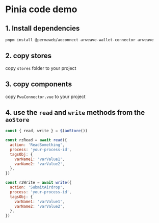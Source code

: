 # Pinia code demo

## 1. Install dependencies

```bash
pnpm install @permaweb/aoconnect arweave-wallet-connector arweave
```

## 2. copy stores

copy `stores` folder to your project

## 3. copy components

copy `PwaConnector.vue` to your project

## 4. use the `read` and `write` methods from the `aoStore`

```javascript
const { read, write } = $(aoStore())

const rzRead = await read({
  action: 'ReadSomething',
  process: 'your-process-id',
  tagsObj: {
    varName1: 'varValue1',
    varName2: 'varValue2',
  },
})

const rzWrite = await write({
  action: 'SubmitAirdrop',
  process: 'your-process-id',
  tagsObj: {
    varName1: 'varValue1',
    varName2: 'varValue2',
  },
})
```
